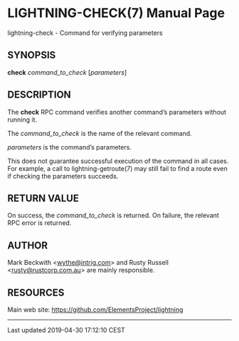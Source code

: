 LIGHTNING-CHECK(7) Manual Page
==============================
lightning-check - Command for verifying parameters

SYNOPSIS
--------

**check** *command\_to\_check* \[*parameters*\]

DESCRIPTION
-----------

The **check** RPC command verifies another command’s parameters without
running it.

The *command\_to\_check* is the name of the relevant command.

*parameters* is the command’s parameters.

This does not guarantee successful execution of the command in all
cases. For example, a call to lightning-getroute(7) may still fail to
find a route even if checking the parameters succeeds.

RETURN VALUE
------------

On success, the *command\_to\_check* is returned. On failure, the
relevant RPC error is returned.

AUTHOR
------

Mark Beckwith <<wythe@intrig.com>> and Rusty Russell
<<rusty@rustcorp.com.au>> are mainly responsible.

RESOURCES
---------

Main web site: <https://github.com/ElementsProject/lightning>

------------------------------------------------------------------------

Last updated 2019-04-30 17:12:10 CEST
